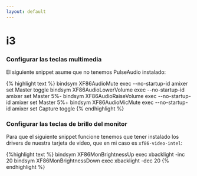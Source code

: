 ```yaml
---
layout: default
---
```


i3
==

### Configurar las teclas multimedia

El siguiente snippet asume que no tenemos PulseAudio instalado:

{% highlight text %}
bindsym XF86AudioMute        exec --no-startup-id amixer set Master toggle
bindsym XF86AudioLowerVolume exec --no-startup-id amixer set Master 5%-
bindsym XF86AudioRaiseVolume exec --no-startup-id amixer set Master 5%+
bindsym XF86AudioMicMute     exec --no-startup-id amixer set Capture toggle
{% endhighlight %}

### Configurar las teclas de brillo del monitor

Para que el siguiente snippet funcione tenemos que tener instalado los drivers
de nuestra tarjeta de video, que en mi caso es `xf86-video-intel`:

{%highlight text %}
bindsym XF86MonBrightnessUp   exec xbacklight -inc 20
bindsym XF86MonBrightnessDown exec xbacklight -dec 20
{% endhighlight %}
